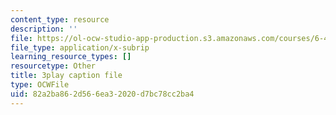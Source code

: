 ```yaml
---
content_type: resource
description: ''
file: https://ol-ocw-studio-app-production.s3.amazonaws.com/courses/6-451-principles-of-digital-communication-ii-spring-2005/82a2ba862d566ea32020d7bc78cc2ba4_47yJ7g6DzkA.srt
file_type: application/x-subrip
learning_resource_types: []
resourcetype: Other
title: 3play caption file
type: OCWFile
uid: 82a2ba86-2d56-6ea3-2020-d7bc78cc2ba4
---
```

